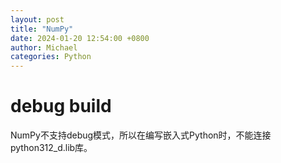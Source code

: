 ```yaml
---
layout: post
title: "NumPy"
date: 2024-01-20 12:54:00 +0800
author: Michael
categories: Python
---
```


# debug build
NumPy不支持debug模式，所以在编写嵌入式Python时，不能连接python312_d.lib库。